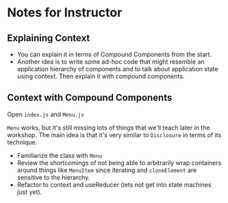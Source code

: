 # Notes for Instructor

## Explaining Context

- You can explain it in terms of Compound Components from the start.
- Another idea is to write some ad-hoc code that might resemble an application hierarchy of components and to talk about application state using context. Then explain it with compound components.

## Context with Compound Components

Open `index.js` and `Menu.js`

`Menu` works, but it's still missing lots of things that we'll teach later in the workshop. The main idea is that it's very similar to `Disclosure` in terms of its technique.

- Familiarize the class with `Menu`
- Review the shortcomings of not being able to arbitrarily wrap containers around things like `MenuItem` since iterating and `cloneElement` are sensitive to the hierarchy.
- Refactor to context and useReducer (lets not get into state machines just yet).
